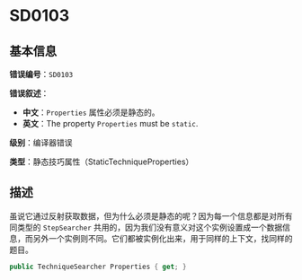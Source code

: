 ﻿# SD0103
## 基本信息

**错误编号**：`SD0103`

**错误叙述**：

* **中文**：`Properties` 属性必须是静态的。
* **英文**：The property `Properties` must be `static`.

**级别**：编译器错误

**类型**：静态技巧属性（StaticTechniqueProperties）

## 描述

虽说它通过反射获取数据，但为什么必须是静态的呢？因为每一个信息都是对所有同类型的 `StepSearcher` 共用的，因为我们没有意义对这个实例设置成一个数据信息，而另外一个实例则不同。它们都被实例化出来，用于同样的上下文，找同样的题目。

```csharp
public TechniqueSearcher Properties { get; }
```